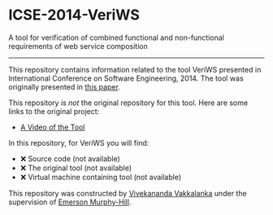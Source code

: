 # ICSE-2014-VeriWS
A tool for verification of combined functional and non-functional requirements of web service composition

***

This repository contains information related to the tool VeriWS presented in International Conference on Software Engineering, 2014. The tool was originally presented in [this paper](http://dl.acm.org/citation.cfm?id=2591070).

This repository _is not_ the original repository for this tool. Here are some links to the original project:
* [A Video of the Tool](https://sites.google.com/site/veriwstool/)

In this repository, for VeriWS you will find:
* :x: Source code (not available)
* :x: The original tool (not available)
* :x: Virtual machine containing tool (not available)

This repository was constructed by [Vivekananda Vakkalanka](https://github.com/vivekvkk) under the supervision of [Emerson Murphy-Hill](https://github.com/CaptainEmerson).
